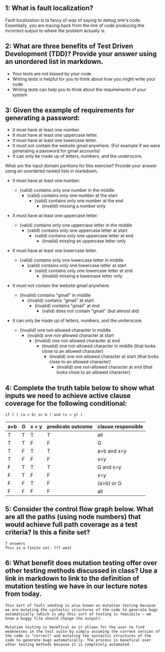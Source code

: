 ## 1: What is fault localization? 
Fault localization is ta fancy of way of saying to debug one's code. Essentially, you are tracing back from the line of code producing the incorrect output to where the problem actually is. 

## 2: What are three benefits of Test Driven Development (TDD)? Provide your answer using an unordered list in markdown.
- Your tests are not biased by your code
- Writing tests is helpful for you to think about how you might write your code
- Writing tests can help you to think about the requirements of your system

## 3: Given the example of requirements for generating a password:
  - It must have at least one number.
  - It must have at least one uppercase letter.
  - It must have at least one lowercase letter.
  - It must not contain the website gmail anywhere. (For example if we were generating a password for gmail accounts)
  - It can only be made up of letters, numbers, and the underscore.
  
What are the input domain paritions for this exercise? Provide your answer using an unordered nested lists in markdown.
- It must have at least one number.
    - (valid) contains only one number in the middle
      - (valid) contains only one number at the start
        - (valid) contains only one number at the end
          - (invalid) missing a number only
  
- It must have at least one uppercase letter.
  - (valid) contains only one uppercase letter in the middle
    - (valid) contains only one uppercase letter at start
      - (valid) contains only one uppercase letter at end
        - (invalid) missing an uppercase letter only

- It must have at least one lowercase letter.
  - (valid) contains only one lowercase letter in middle
    - (valid) contains only one lowercase letter at start
      - (valid) contains only one lowercase letter at end
        - (invalid) missing a lowercase letter only

- It must not contain the website gmail anywhere.
  - (invalid) contains "gmail" in middle
    - (invalid) contains "gmail" at start
      - (invalid) contains "gmail" at end
        - (valid) does not contain "gmail" (but almost did)
       
- It can only be made up of letters, numbers, and the underscore.
  - (invalid) one not-allowed character in middle
    - (invalid) one not-allowed character at start
      - (invalid) one not-allowed character at end
        - (invalid) one not-allowed character in middle (that looks close to an allowed character)
          - (invalid) one not-allowed character at start (that looks close to an allowed character)
            - (invalid) one not-allowed character at end (that looks close to an allowed character)

## 4: Complete the truth table below to show what inputs we need to achieve active clause coverage for the following conditional:
`if ( ( (a > b) or G ) and (x < y) )`

| a>b | G | x < y | predicate outcome | clause responsible |
|-----|---|-------|------------------| --------------------|
|T |T|T|T| all|
|T |T|F|F| G |
|T |F|T|T| a>b and x<y |
|T |F|F|F| x<y |
|F |T|T|T| G and x<y |
|F |T|F|F| x<y |
|F |F|T|F| (a>b) or G|
|F |F|F|F| all |
   

## 5: Consider the control flow graph below. What are all the paths (using node numbers) that would achieve full path coverage as a test criteria? Is this a finite set? 
```
7 answers
This is a finite set. ??? wait 
```

## 6: What benefit does mutation testing offer over other testing methods discussed in class? Use a link in markdown to link to the definition of mutation testing we have in our lecture notes from today.
```Another way to test the quality of the test suite, rather than the quality of the code, is to assume the current version of the code is “correct,” and then seed faults into that code base and re-run the test suite. A good test suite will now have at least one test case fail for such a seeded fault.
This sort of fault seeding is also known as mutation testing because we are mutating the syntactic structures of the code to generate bugs automatically (which is why this sort of testing is feasibile – we know a buggy file should change the output).

Mutation testing is benefical as it allows for the user to find weaknesses in the test suite by simply assuming the current version of the code is "correct" and mutating the syntactic structures of the code to generate bugs automatically. The process is benefical over other testing methods because it is completely automated. 

